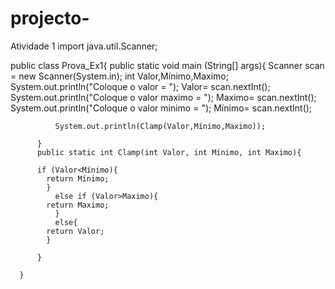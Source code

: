 # projecto-
Atividade 1
import java.util.Scanner;

public class Prova_Ex1{
    public static void main (String[] args){
        Scanner scan = new Scanner(System.in);
           int  Valor,Mínimo,Maximo;
              System.out.println("Coloque o valor = ");
              Valor= scan.nextInt();
              System.out.println("Coloque o valor maximo = ");
              Maximo= scan.nextInt();
              System.out.println("Coloque o valor minimo = ");
              Mínimo= scan.nextInt();
      
              System.out.println(Clamp(Valor,Mínimo,Maximo));
      
          }
          public static int Clamp(int Valor, int Mínimo, int Maximo){
      
          if (Valor<Mínimo){
            return Mínimo;
            }
              else if (Valor>Maximo){
            return Maximo;
              }
              else{
            return Valor;
            }
      
          }
      
      }

